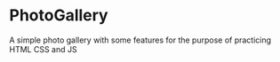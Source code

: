 # PhotoGallery
A simple photo gallery with some features for the purpose of practicing HTML CSS and JS
